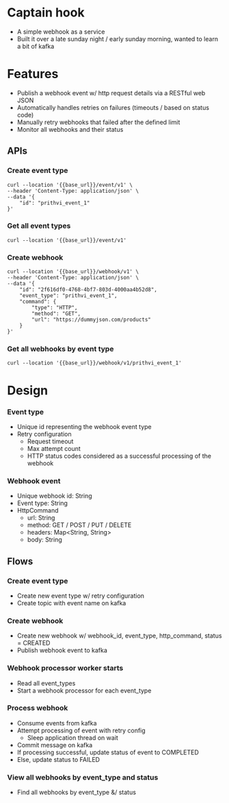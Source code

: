 # Captain hook

- A simple webhook as a service
- Built it over a late sunday night / early sunday morning, wanted to learn a bit of kafka

# Features

- Publish a webhook event w/ http request details via a RESTful web JSON
- Automatically handles retries on failures (timeouts / based on status code)
- Manually retry webhooks that failed after the defined limit
- Monitor all webhooks and their status

## APIs

### Create event type

```
curl --location '{{base_url}}/event/v1' \
--header 'Content-Type: application/json' \
--data '{
    "id": "prithvi_event_1"
}'
```

### Get all event types

```
curl --location '{{base_url}}/event/v1'
```

### Create webhook

```
curl --location '{{base_url}}/webhook/v1' \
--header 'Content-Type: application/json' \
--data '{
    "id": "2f616df0-4768-4bf7-803d-4000aa4b52d8",
    "event_type": "prithvi_event_1",
    "command": {
        "type": "HTTP",
        "method": "GET",
        "url": "https://dummyjson.com/products"
    }
}'
```

### Get all webhooks by event type

```
curl --location '{{base_url}}/webhook/v1/prithvi_event_1'
```

# Design

### Event type

- Unique id representing the webhook event type
- Retry configuration
    - Request timeout
    - Max attempt count
    - HTTP status codes considered as a successful processing of the webhook

### Webhook event

- Unique webhook id: String
- Event type: String
- HttpCommand
    - url: String
    - method: GET / POST / PUT / DELETE
    - headers: Map<String, String>
    - body: String

## Flows

### Create event type

- Create new event type w/ retry configuration
- Create topic with event name on kafka

### Create webhook

- Create new webhook w/ webhook_id, event_type, http_command, status = CREATED
- Publish webhook event to kafka

### Webhook processor worker starts

- Read all event_types
- Start a webhook processor for each event_type

### Process webhook

- Consume events from kafka
- Attempt processing of event with retry config
    - Sleep application thread on wait
- Commit message on kafka
- If processing successful, update status of event to COMPLETED
- Else, update status to FAILED

### View all webhooks by event_type and status

- Find all webhooks by event_type &/ status